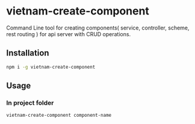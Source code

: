 # vietnam-create-component

Command Line tool for creating components( service, controller, scheme, rest routing ) for api server with CRUD operations.

## Installation

```sh
npm i -g vietnam-create-component
```

## Usage

### In project folder

```sh
vietnam-create-component component-name
```
